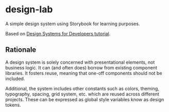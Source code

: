 # design-lab

A simple design system using Storybook for learning purposes.

Based on [Design Systems for Developers tutorial](https://storybook.js.org/tutorials/design-systems-for-developers/).

## Rationale

A design system is solely concerned with presentational elements, not business logic. 
It can (and often does) borrow from existing component libraries. It fosters reuse, 
meaning that one-off components should not be included.

Additional, the system includes other constants such as colors, theming, typography, spacing, grid system, etc. which 
are reused across different projects. These can be expressed as global style variables know as design tokens.